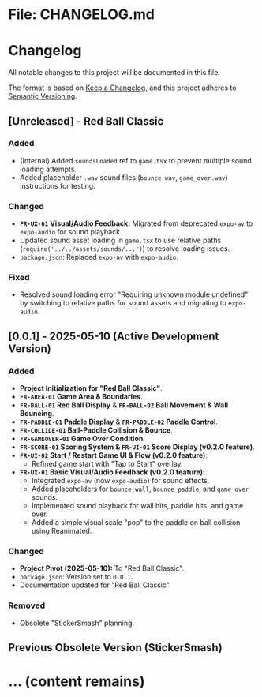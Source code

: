 # File: CHANGELOG.md

# Changelog

All notable changes to this project will be documented in this file.

The format is based on [Keep a Changelog](https://keepachangelog.com/en/1.0.0/),
and this project adheres to [Semantic Versioning](https://semver.org/spec/v2.0.0.html).

## [Unreleased] - Red Ball Classic

### Added
- (Internal) Added `soundsLoaded` ref to `game.tsx` to prevent multiple sound loading attempts.
- Added placeholder `.wav` sound files (`bounce.wav`, `game_over.wav`) instructions for testing.

### Changed
- **`FR-UX-01` Visual/Audio Feedback:** Migrated from deprecated `expo-av` to `expo-audio` for sound playback.
- Updated sound asset loading in `game.tsx` to use relative paths (`require('../../assets/sounds/...')`) to resolve loading issues.
- `package.json`: Replaced `expo-av` with `expo-audio`.

### Fixed
- Resolved sound loading error "Requiring unknown module undefined" by switching to relative paths for sound assets and migrating to `expo-audio`.

## [0.0.1] - 2025-05-10 (Active Development Version)

### Added
- **Project Initialization for "Red Ball Classic"**.
- **`FR-AREA-01` Game Area & Boundaries**.
- **`FR-BALL-01` Red Ball Display** & **`FR-BALL-02` Ball Movement & Wall Bouncing**.
- **`FR-PADDLE-01` Paddle Display** & **`FR-PADDLE-02` Paddle Control**.
- **`FR-COLLIDE-01` Ball-Paddle Collision & Bounce**.
- **`FR-GAMEOVER-01` Game Over Condition**.
- **`FR-SCORE-01` Scoring System & `FR-UI-01` Score Display (v0.2.0 feature)**.
- **`FR-UI-02` Start / Restart Game UI & Flow (v0.2.0 feature)**:
  - Refined game start with "Tap to Start" overlay.
- **`FR-UX-01` Basic Visual/Audio Feedback (v0.2.0 feature)**:
  - Integrated `expo-av` (now `expo-audio`) for sound effects.
  - Added placeholders for `bounce_wall`, `bounce_paddle`, and `game_over` sounds.
  - Implemented sound playback for wall hits, paddle hits, and game over.
  - Added a simple visual scale "pop" to the paddle on ball collision using Reanimated.

### Changed
- **Project Pivot (2025-05-10):** To "Red Ball Classic".
- `package.json`: Version set to `0.0.1`.
- Documentation updated for "Red Ball Classic".

### Removed
- Obsolete "StickerSmash" planning.

## Previous Obsolete Version (StickerSmash)
# ... (content remains)